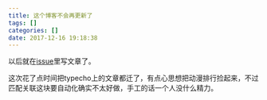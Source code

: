 ```yaml
---
title: 这个博客不会再更新了
tags: []
categories: []
date: 2017-12-16 19:18:38
---
```


以后就在[issue](https://github.com/Frezc/Blog/issues)里写文章了。

这次花了点时间把typecho上的文章都迁了，有点心思想把动漫排行捡起来，不过匹配关联这块要自动化确实不太好做，手工的话一个人没什么精力。